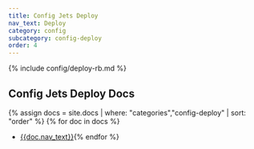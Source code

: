 ```yaml
---
title: Config Jets Deploy
nav_text: Deploy
category: config
subcategory: config-deploy
order: 4
---
```


{% include config/deploy-rb.md %}

## Config Jets Deploy Docs

{% assign docs = site.docs | where: "categories","config-deploy" | sort: "order"  %}
{% for doc in docs %}
* [{{doc.nav_text}}]({{doc.url}}){% endfor %}
